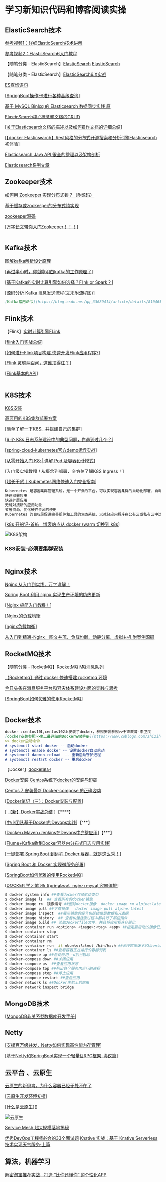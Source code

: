 # 学习新知识代码和博客阅读实操

## ElasticSearch技术

[参考视频1：详细ElasticSearch技术讲解](https://www.bilibili.com/video/av66259861)

[参考视频2：ElasticSearch6入门教程](E:\学习视频\004.ElasticSearch6入门教程（62集）)

【随笔分类 - ElasticSearch】[ElasticSearch](https://www.cnblogs.com/supersnowyao/category/1236567.html)  [ElasticSearch](https://www.cnblogs.com/shoufeng/category/1332134.html)

【随笔分类 - ElasticSearch】[ElasticSearch6.X实战](https://www.cnblogs.com/yulinfeng/category/1505154.html)

[ES查询语句](https://www.cnblogs.com/lifengdi/p/11514463.html)

[[SpringBoot操作ES进行各种高级查询](https://www.cnblogs.com/keatsCoder/p/11341835.html)]

[基于 MySQL Binlog 的 Elasticsearch 数据同步实践 原](https://www.cnblogs.com/mfwtech/p/11187516.html)

[ElasticSearch核心概念和文档的CRUD](https://www.cnblogs.com/haixiang/p/11181711.html)

[[关于Elasticsearch文档的描述以及如何操作文档的详细总结](https://www.cnblogs.com/lifengdi/p/11544169.html)]

[[【docker Elasticsearch】Rest风格的分布式开源搜索和分析引擎Elasticsearch初体验](https://www.cnblogs.com/lomtom/p/12584956.html)]

[Elasticsearch Java API 很全的整理以及架构剖析](https://www.cnblogs.com/laoqing/p/11693144.html)

[Elasticsearch系列文章](https://www.cnblogs.com/huangying2124/category/1626782.html)
## Zookeeper技术

[如何用 Zookeeper 实现分布式锁？（附源码）](https://mp.weixin.qq.com/s?__biz=MzUxOTc4NjEyMw==&mid=2247484568&idx=1&sn=d2ae43f697a01d4f4a0a05c3b0e48649&chksm=f9f51f7cce82966a55e8bb51d54f78094112252cba489e77c7aa272c98c24ecbb4b004737af9&mpshare=1&scene=23&srcid=#rd)

[基于缓存或zookeeper的分布式锁实现](https://www.cnblogs.com/jmcui/p/11186224.html)

[zookeeper源码](https://www.cnblogs.com/sunshine-2015/category/1450046.html)

[[万字长文带你入门Zookeeper！！！](https://www.cnblogs.com/Chenjiabing/p/12678607.html)]

```markdown

```

## Kafka技术

[图解kafka解析设计原理](https://www.cnblogs.com/lbzhello/p/kafka-20190708.html) 

[[再过半小时，你就能明白kafka的工作原理了](https://www.cnblogs.com/sujing/p/10960832.html)]

[[基于Kafka的实时计算引擎如何选择？Flink or Spark？](https://www.cnblogs.com/smartloli/p/10963221.html)]

[[源码分析 Kafka 消息发送流程(文末附流程图)](https://www.cnblogs.com/dingwpmz/p/12153036.html)]

```markdown
[Kafka常用命令](https://blog.csdn.net/qq_33689414/article/details/81046502)
```

## Flink技术

【Flink】[实时计算引擎FLink](https://www.cnblogs.com/zhisheng/p/11332529.html)

[[flink入门实战总结](https://www.cnblogs.com/davidwang456/p/11256748.html)]

[[如何进行Flink项目构建,快速开发Flink应用程序?](https://www.cnblogs.com/bigdata1024/p/11938727.html)]

[[Flink 灵魂两百问，这谁顶得住？](https://www.cnblogs.com/zhisheng/p/11254773.html)]

[[Flink基本的API](https://www.cnblogs.com/duma/p/10964985.html)]

```markdown

```

## K8S技术

[K8S安装](参考书k8s权威指南)

[高可用的K8S集群部署方案](https://www.cnblogs.com/ants/p/11489598.html)

[[简单了解一下K8S，并搭建自己的集群](https://www.cnblogs.com/detectiveHLH/p/12048795.html)]

[[6 个 K8s 日志系统建设中的典型问题，你遇到过几个？](https://www.cnblogs.com/alisystemsoftware/p/11544392.html)]

[[spring-cloud-kubernetes官方demo运行实战](https://www.cnblogs.com/bolingcavalry/p/11445732.html)]

[[从零开始入门 K8s| 详解 Pod 及容器设计模式](https://www.cnblogs.com/alisystemsoftware/p/11551525.html)]

[[入门级实操教程！从概念到部署，全方位了解K8S Ingress！](https://www.cnblogs.com/rancherlabs/p/12034075.html)]

[[超长干货丨Kubernetes网络快速入门完全指南](https://www.cnblogs.com/rancherlabs/p/12101762.html)]

```markdown
Kubernetes 是容器集群管理系统，是一个开源的平台，可以实现容器集群的自动化部署、自动扩缩容、维护等功能。使用 Kubernetes 我们可以：
快速部署应用
快速扩展应用
无缝对接新的应用功能
节省资源，优化硬件资源的使用
Kubernetes 的目标是促进完善组件和工具的生态系统，以减轻应用程序在公有云或私有云中运行的负担。
```

[[k8s 开船记-首航：博客站点从 docker swarm 切换到 k8s](https://www.cnblogs.com/cmt/p/12033446.html)]

![K8S架构](https://www.funtl.com/assets1/Lusifer_20190531065907.png)

### K8S安装-必须要集群安装

```markdown

```

## Nginx技术
[Nginx 从入门到实践，万字详解！](https://mp.weixin.qq.com/s?__biz=Mzg2OTA0Njk0OA==&mid=2247486730&idx=1&sn=2031330f25c91be1b1bbb4b48aeba63e&chksm=cea242c1f9d5cbd7896d2f3ccdc474afcba389e1f469bda8e125ee5e9cac3d68588eeb675dd6&mpshare=1&scene=23&srcid=&sharer_sharetime=1588724499740&sharer_shareid=d812adcc01829f0f7f8fb06aea118511#rd)

[Spring Boot 利用 nginx 实现生产环境的伪热更新](https://www.cnblogs.com/fishpro/p/spring-boot-study-hotstart.html)

[[Nginx 极简入门教程！](https://www.cnblogs.com/lenve/p/10977548.html)]

[[Nginx的负载均衡](https://www.cnblogs.com/death00/p/11611672.html)]

[[nginx负载均衡](https://www.cnblogs.com/helloxiaoduan/p/12586307.html)]

[ 从入门到精通-Nginx，图文并茂、负载均衡、动静分离、虚拟主机 附案例源码](https://www.cnblogs.com/chenyanbin/p/12521296.html)



## RocketMQ技术

【随笔分类 - RocketMQ】[RocketMQ](https://www.cnblogs.com/a526583280/category/1516277.html)  [MQ消息队列](https://www.cnblogs.com/qdhxhz/category/1221076.html)

[【Rocketmq】通过 docker 快速搭建 rocketmq 环境](https://www.cnblogs.com/kiwifly/p/11546008.html)

[今日头条在消息服务平台和容灾体系建设方面的实践与思考](https://www.cnblogs.com/lishangzhi/p/11773756.html)

[[SpringBoot如何优雅的使用RocketMQ](https://www.cnblogs.com/SimpleWu/p/12112351.html)]

```markdown

```

## Docker技术
```markdown
docker :centos101,centos102上安装了docker，参照安装参照>>千锋教育-李卫民
[docker安装参照>>史上最详细的Docker安装手册](https://www.cnblogs.com/zhizihuakai/p/12633724.html)
>> docker启动命令
# systemctl start docker -- 启动docker
# systemctl enable docker -- 设置docker自动启动
# systemctl daemon-reload  -- 重新启动守护进程
# systemctl restart docker -- 重启docker
```

【Docker】[docker笔记](https://www.cnblogs.com/spec-dog/tag/docker/)

[Docker安装]( https://blog.csdn.net/laughing1997/article/details/84305615 ) [Centos系统下docker的安装与卸载]( https://blog.csdn.net/a527219336/article/details/50800181 )

[Centos 7 安装最新 Docker-compose 的正确姿势]( https://blog.csdn.net/cookily_liangzai/article/details/82496934 )

[[Docker笔记（三）：Docker安装与配置](https://www.cnblogs.com/spec-dog/p/11194521.html)]

[ [【新】Docker实战总结](https://www.cnblogs.com/leozhanggg/p/12039953.html) ]【****】

  [[中小团队基于Docker的Devops实践](https://www.cnblogs.com/37Y37/p/11216915.html)]【***】

 [[Docker+Maven+Jenkins在Devops中完整应用](https://www.cnblogs.com/pluto4596/p/11216825.html)]【***】

 [[Flume+Kafka收集Docker容器内分布式日志应用实践](https://www.cnblogs.com/wuxj/p/11261250.html)]

[[一键部署 Spring Boot 到远程 Docker 容器，就是这么秀！](https://www.cnblogs.com/lenve/p/11434074.html)]

[[Spring Boot 和 Docker 实现微服务部署](https://www.cnblogs.com/fengzheng/p/10329097.html)]

[[SpringBoot如何优雅的使用RocketMQ](https://www.cnblogs.com/SimpleWu/p/12112351.html)]

[[DOCKER 学习笔记5 Springboot+nginx+mysql 容器编排](https://www.cnblogs.com/ChromeT/p/12289177.html)]

```bash
$ docker system info ##查看docker存储驱动类型
$ docker image ls  ## 查看所有的docker镜像
$ docker image rm  镜像编号 ##删除docker镜像  docker image rm alpine:latest
$ docker image pull ##下载镜像   docker image pull alpine:latest
$ docker image inspect  ##展示镜像的细节包括镜像层数据和元数据
$ docker image history  ## 查看构建镜像过程中都执行了那些指令
$ docker image build ## 读取Dockerfile文件，并且将应用程序容器化
$ docker container run <options> <image>:<tag> <app> ##指定要启动的镜像已及要运行的应用
$ docker container stop
$ docker container start
$ docker container rm
$ docker container run -it ubuntu:latest /bin/bash ##运行容器版本的Ubuntu Linux
$ docker container ls ##查看容器正在运行的容器列表
$ docker-compose up ##启动应用 -d后台启动
$ docker-compose down ##关闭应用
$ docker-compose ps  ##查看应用状态
$ docker-compose top ##列出各个服务内运行的进程
$ docker-compose stop ##停止应用
$ docker-compose restart ##重启应用
$ docker network ls ##Docker主机上的网络
$ docker network inspect bridge
```

## MongoDB技术

[[MongoDB非关系型数据库开发手册](https://www.cnblogs.com/yueshutong/p/11491106.html)]

## Netty

[[支撑百万级并发，Netty如何实现高性能内存管理](https://www.cnblogs.com/caison/p/12121029.html)]

[[基于Netty和SpringBoot实现一个轻量级RPC框架-协议篇](https://www.cnblogs.com/throwable/p/12185142.html)]

## 云平台 、云原生

[云原生的新思考，为什么容器已经无处不在了]( https://yq.aliyun.com/articles/699757?spm=a2c4e.11157919.spm-cont-list.262.591727ae00w0Df )

[[云原生开发环境初探](https://www.cnblogs.com/code-craftsman/p/12033656.html)]

[[什么是云原生](https://kb.cnblogs.com/page/647666/)]()

![云原生](http://assets.processon.com/chart_image/5df3580ee4b051b174b280fb.png)

[ Service Mesh 超大规模落地揭秘]( https://yq.aliyun.com/articles/739113?spm=a2c4e.11153940.bloghomeflow.22.2b9f291aaxV1Kk )

[优秀DevOps工程师必会的33个面试题](https://www.cnblogs.com/xuelong3/p/12587932.html)
[Knative 实战：基于 Knative Serverless 技术实现天气服务-上篇](https://yq.aliyun.com/articles/719486?spm=a2c4e.11157919.spm-cont-list.85.5917f204xM6Od1)

## 算法，机器学习

[解密淘宝推荐实战，打造 “比你还懂你” 的个性化APP]( https://yq.aliyun.com/articles/739057?spm=a2c4e.11153940.bloghomeflow.31.2b9f291aaxV1Kk )
